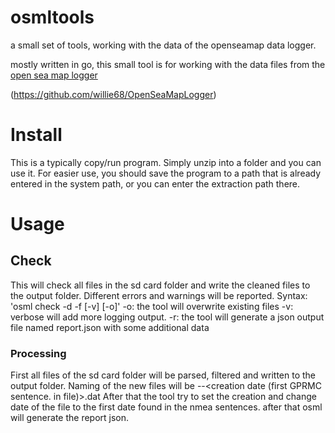 # osmltools
a small set of tools, working with the data of the openseamap data logger.

mostly written in go, this small tool is for working with the data files from the [open sea map logger](https://wiki.openseamap.org/wiki/OpenSeaMap-dev:HW-logger/OSeaM)

(https://github.com/willie68/OpenSeaMapLogger)

# Install
This is a typically copy/run program. Simply unzip into a folder and you can use it. For easier use, you should save the program to a path that is already entered in the system path, or you can enter the extraction path there.

# Usage
## Check
This will check all files in the sd card folder and write the cleaned files to the output folder. Different errors and warnings will be reported.
Syntax: 
'osml check -d <sd card folder> -f <output folder> [-v] [-o]'
-o: the tool will overwrite existing files
-v: verbose will add more logging output.
-r: the tool will generate a json output file named report.json with some additional data
### Processing
First all files of the sd card folder will be parsed, filtered and written to the output folder. Naming of the new files will be
<vessel id>-<number of file>-<creation date (first GPRMC sentence. in file)>.dat
After that the tool try to set the creation and change date of the file to the first date found in the nmea sentences.
after that osml will generate the report json.
